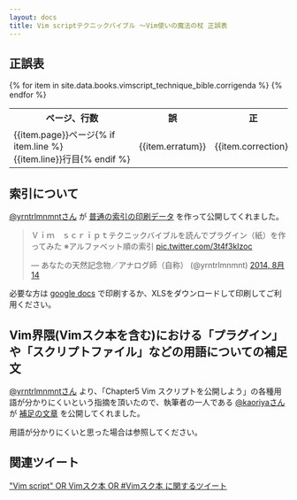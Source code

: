 ```yaml
---
layout: docs
title: Vim scriptテクニックバイブル ～Vim使いの魔法の杖 正誤表
---
```


## 正誤表

<table>
<tr>
  <th>ページ、行数</th>
  <th>誤</th>
  <th>正</th>
  <th>解説/言い訳</th>
</tr>
{% for item in site.data.books.vimscript_technique_bible.corrigenda %}
<tr>
  <td><nobr>{{item.page}}ページ</nobr>{% if item.line %} <nobr>{{item.line}}行目{% endif %}</nobr></td>
  <td><nobr>{{item.erratum}}</nobr></td>
  <td><nobr>{{item.correction}}</nobr></td>
  <td>{{item.excuse}}</td>
</tr>
{% endfor %}
</table>

## <a name="normal-index"><a>索引について

[@yrntrlmnmntさん](https://twitter.com/yrntrlmnmnt) が [普通の索引の印刷データ](http://vim-jp.org/docs/books/vimscript-technique-bible/corrigenda.html#normal-index) を作って公開してくれました。

<blockquote class="twitter-tweet" lang="ja"><p>Ｖｉｍ　ｓｃｒｉｐｔテクニックバイブルを読んでプラグイン（紙）を作ってみた&#10;※アルファベット順の索引 <a href="http://t.co/3t4f3kIzoc">pic.twitter.com/3t4f3kIzoc</a></p>&mdash; あなたの天然記念物／アナログ師（自称） (@yrntrlmnmnt) <a href="https://twitter.com/yrntrlmnmnt/statuses/499879383675326465">2014, 8月 14</a></blockquote>

必要な方は [google docs](https://docs.google.com/file/d/0B95Afy1gzPwjbHlKVldJNHVSd0k/edit) で印刷するか、XLSをダウンロードして印刷してご利用ください。

## <a name="normal-index"><a>Vim界隈(Vimスク本を含む)における「プラグイン」や「スクリプトファイル」などの用語についての補足文

[@yrntrlmnmntさん](https://twitter.com/yrntrlmnmnt) より、「Chapter5 Vim スクリプトを公開しよう」の各種用語が分かりにくいという指摘を頂いたので、執筆者の一人である [@kaoriyaさん](https://twitter.com/kaoriya) が [補足の文章](https://gist.github.com/koron/d2bc314e4087ca1a9a9e) を公開してくれました。

用語が分かりにくいと思った場合は参照してください。

## 関連ツイート

<!-- Twitter widget: "Vim script" OR Vimスク本 OR #Vimスク本 -->
<a class="twitter-timeline" data-dnt="true" href="https://twitter.com/search?q=%22Vim+script%22+OR+Vim%E3%82%B9%E3%82%AF%E6%9C%AC+OR+%23Vim%E3%82%B9%E3%82%AF%E6%9C%AC" data-widget-id="497924456598097920">"Vim script" OR Vimスク本 OR #Vimスク本 に関するツイート</a>
